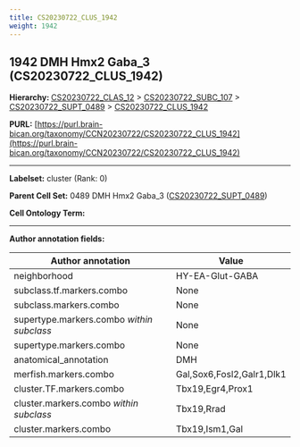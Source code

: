 ```yaml
---
title: CS20230722_CLUS_1942
weight: 1942
---
```

## 1942 DMH Hmx2 Gaba_3 (CS20230722_CLUS_1942)
<b>Hierarchy: </b>
[CS20230722_CLAS_12](../CS20230722_CLAS_12) >
[CS20230722_SUBC_107](../CS20230722_SUBC_107) >
[CS20230722_SUPT_0489](../CS20230722_SUPT_0489) >
[CS20230722_CLUS_1942](../CS20230722_CLUS_1942)

**PURL:** [https://purl.brain-bican.org/taxonomy/CCN20230722/CS20230722_CLUS_1942](https://purl.brain-bican.org/taxonomy/CCN20230722/CS20230722_CLUS_1942)

---


**Labelset:** cluster (Rank: 0)

**Parent Cell Set:** 0489 DMH Hmx2 Gaba_3 ([CS20230722_SUPT_0489](../CS20230722_SUPT_0489))



**Cell Ontology Term:** 

[MARKER GENES.]: #


---

[TRANSFERRED ANNOTATIONS.]: #


[AUTHOR ANNOTATION FIELDS.]: #


**Author annotation fields:**

| Author annotation | Value |
|-------------------|-------|
|neighborhood|HY-EA-Glut-GABA|
|subclass.tf.markers.combo|None|
|subclass.markers.combo|None|
|supertype.markers.combo _within subclass_|None|
|supertype.markers.combo|None|
|anatomical_annotation|DMH|
|merfish.markers.combo|Gal,Sox6,Fosl2,Galr1,Dlk1|
|cluster.TF.markers.combo|Tbx19,Egr4,Prox1|
|cluster.markers.combo _within subclass_|Tbx19,Rrad|
|cluster.markers.combo|Tbx19,Ism1,Gal|
